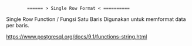             ====== > Single Row Format < ==========

 Single Row Function / Fungsi Satu Baris
 Digunakan untuk memformat data per baris.

 <!-- Baca Lebih Lenkap -->
 https://www.postgresql.org/docs/9.1/functions-string.html


